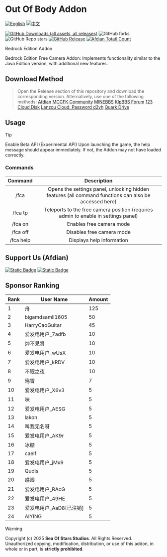 # Out Of Body Addon


[![English](https://img.shields.io/badge/English-inactive?style=for-the-badge&color=%235d8aa8)](README.En.md)
[![中文](https://img.shields.io/badge/简体中文-informational?style=for-the-badge)](README.md)

[![GitHub Downloads (all assets, all releases)](https://img.shields.io/github/downloads/Sea-of-Stars-studio/Out-of-Body-Addon/total?style=for-the-badge&labelColor=%23007ec6&color=%234b9cd3)](https://github.com/Sea-of-Stars-studio/Out-of-Body-Addon/releases) ![GitHub forks](https://img.shields.io/github/forks/Sea-of-Stars-studio/Out-of-Body-Addon?style=for-the-badge&labelColor=%23007ec6&color=%234b9cd3) ![GitHub Repo stars](https://img.shields.io/github/stars/Sea-of-Stars-studio/Out-of-Body-Addon?style=for-the-badge&labelColor=%23007ec6&color=%234b9cd3) [![GitHub Release](https://img.shields.io/github/v/release/Sea-of-Stars-studio/Out-of-Body-Addon?include_prereleases&display_name=release&style=for-the-badge&labelColor=%23007ec6&color=%234b9cd3)](https://github.com/wed150/Wild-Era-Addon/releases) [![Afdian Totatl Count](https://img.shields.io/badge/a-36-c?style=for-the-badge&label=Afdian&labelColor=%239469e3&color=%23B291F0)](https://afdian.com/a/Minecraft-Mobius)

Bedrock Edition Addon

Bedrock Edition Free Camera Addon: Implements functionality similar to the Java Edition version, with additional new features.  
## Download Method  
> Open the Release section of this repository and download the corresponding version.
> Alternatively, use one of the following methods:
> [Afdian](https://afdian.com/p/8eac50947b4511f0b35a5254001e7c00)
> [MCCFK Community](https://web.mccfk.cn/h5/#/pages/plugins/sy_appbox/info?id=926&title=starpro)
> [MINEBBS](https://www.minebbs.com/resources/e.11200/)
> [KlpBBS Forum](https://klpbbs.com/thread-161066-1-1.html)
> [123 Cloud Disk](https://www.123865.com/s/HmjHvd-lYTud)
> [Lanzou Cloud: Password d2yh](https://wwrp.lanzout.com/b00uyc6ued)
> [Quark Drive](https://pan.quark.cn/s/7d88419614a6)
## Usage 
>[!Tip]
>Enable Beta API (Experimental API)
>Upon launching the game, the help message should appear immediately. If not, the Addon may not have loaded correctly.
### Commands 
| Command | Description |
| :----: | :----: | 
| /fca | Opens the settings panel, unlocking hidden features (all command functions can also be accessed here) |
| /fca tp | Teleports to the free camera position (requires admin to enable in settings panel) |
| /fca on | Enables free camera mode |
| /fca off | Disables free camera mode |
| /fca help | Displays help information |

## Support Us (Afdian)

[![Static Badge](https://img.shields.io/badge/EnderTrekker-%239469e3?style=for-the-badge)](https://afdian.com/a/EnderTrekker)  [![Static Badge](https://img.shields.io/badge/wed15-%239469e3?style=for-the-badge)](https://afdian.com/a/Minecraft-Mobius)


## Sponsor Ranking

<!-- RANKING_TABLE_START -->
| Rank | User Name | Amount |
| --- | --- | --- |
| 1 | 舟 | 125 |
| 2 | bigamdsamll1605 | 50 |
| 3 | HarryCaoGuitar | 45 |
| 4 | 爱发电用户_7adfb | 10 |
| 5 | 帥不見將 | 10 |
| 6 | 爱发电用户_wUsX | 10 |
| 7 | 爱发电用户_kRDV | 10 |
| 8 | 不眠之夜 | 10 |
| 9 | 殇雪 | 7 |
| 10 | 爱发电用户_X6v3 | 5 |
| 11 | 咪 | 5 |
| 12 | 爱发电用户_AESG | 5 |
| 13 | lakon | 5 |
| 14 | 叫我无名呀 | 5 |
| 15 | 爱发电用户_AK9r | 5 |
| 16 | 冰糖 | 5 |
| 17 | caelf | 5 |
| 18 | 爱发电用户_jMx9 | 5 |
| 19 | Qudis | 5 |
| 20 | 瞧眼 | 5 |
| 21 | 爱发电用户_RAcG | 5 |
| 22 | 爱发电用户_49HE | 5 |
| 23 | 爱发电用户_AaD8[已注销] | 5 |
| 24 | AIYING | 5 |
<!-- RANKING_TABLE_END -->

>[!WARNING]
>Copyright (c) 2025 **Sea Of Stars Studios**.
>All Rights Reserved.</br>Unauthorized copying, modification, distribution, or use of this addon, in whole or in part, is **strictly prohibited**.

